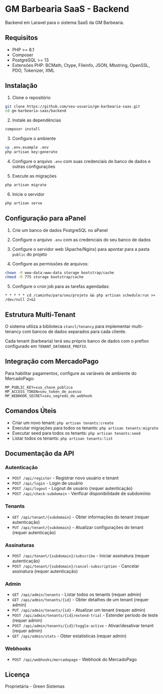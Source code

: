 # GM Barbearia SaaS - Backend

Backend em Laravel para o sistema SaaS da GM Barbearia.

## Requisitos

- PHP >= 8.1
- Composer
- PostgreSQL >= 13
- Extensões PHP: BCMath, Ctype, Fileinfo, JSON, Mbstring, OpenSSL, PDO, Tokenizer, XML

## Instalação

1. Clone o repositório
```bash
git clone https://github.com/seu-usuario/gm-barbearia-saas.git
cd gm-barbearia-saas/backend
```

2. Instale as dependências
```bash
composer install
```

3. Configure o ambiente
```bash
cp .env.example .env
php artisan key:generate
```

4. Configure o arquivo `.env` com suas credenciais de banco de dados e outras configurações

5. Execute as migrações
```bash
php artisan migrate
```

6. Inicie o servidor
```bash
php artisan serve
```

## Configuração para aPanel

1. Crie um banco de dados PostgreSQL no aPanel

2. Configure o arquivo `.env` com as credenciais do seu banco de dados

3. Configure o servidor web (Apache/Nginx) para apontar para a pasta `public` do projeto

4. Configure as permissões de arquivos:
```bash
chown -R www-data:www-data storage bootstrap/cache
chmod -R 775 storage bootstrap/cache
```

5. Configure o cron job para as tarefas agendadas:
```
* * * * * cd /caminho/para/seu/projeto && php artisan schedule:run >> /dev/null 2>&1
```

## Estrutura Multi-Tenant

O sistema utiliza a biblioteca `stancl/tenancy` para implementar multi-tenancy com bancos de dados separados para cada cliente.

Cada tenant (barbearia) terá seu próprio banco de dados com o prefixo configurado em `TENANT_DATABASE_PREFIX`.

## Integração com MercadoPago

Para habilitar pagamentos, configure as variáveis de ambiente do MercadoPago:

```
MP_PUBLIC_KEY=sua_chave_publica
MP_ACCESS_TOKEN=seu_token_de_acesso
MP_WEBHOOK_SECRET=seu_segredo_de_webhook
```

## Comandos Úteis

- Criar um novo tenant: `php artisan tenants:create`
- Executar migrações para todos os tenants: `php artisan tenants:migrate`
- Executar seed para todos os tenants: `php artisan tenants:seed`
- Listar todos os tenants: `php artisan tenants:list`

## Documentação da API

### Autenticação

- `POST /api/register` - Registrar novo usuário e tenant
- `POST /api/login` - Login de usuário
- `POST /api/logout` - Logout de usuário (requer autenticação)
- `POST /api/check-subdomain` - Verificar disponibilidade de subdomínio

### Tenants

- `GET /api/tenant/{subdomain}` - Obter informações do tenant (requer autenticação)
- `PUT /api/tenant/{subdomain}` - Atualizar configurações do tenant (requer autenticação)

### Assinaturas

- `POST /api/tenant/{subdomain}/subscribe` - Iniciar assinatura (requer autenticação)
- `POST /api/tenant/{subdomain}/cancel-subscription` - Cancelar assinatura (requer autenticação)

### Admin

- `GET /api/admin/tenants` - Listar todos os tenants (requer admin)
- `GET /api/admin/tenants/{id}` - Obter detalhes de um tenant (requer admin)
- `PUT /api/admin/tenants/{id}` - Atualizar um tenant (requer admin)
- `POST /api/admin/tenants/{id}/extend-trial` - Estender período de teste (requer admin)
- `POST /api/admin/tenants/{id}/toggle-active` - Ativar/desativar tenant (requer admin)
- `GET /api/admin/stats` - Obter estatísticas (requer admin)

### Webhooks

- `POST /api/webhooks/mercadopago` - Webhook do MercadoPago

## Licença

Proprietária - Green Sistemas